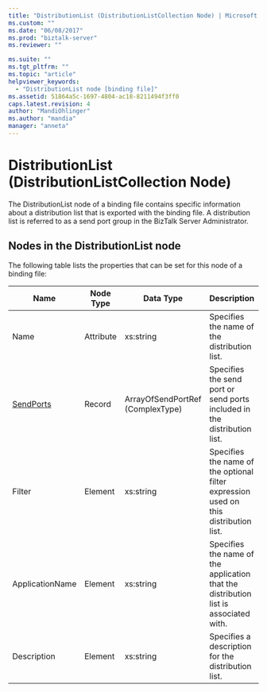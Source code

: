 ```yaml
---
title: "DistributionList (DistributionListCollection Node) | Microsoft Docs"
ms.custom: ""
ms.date: "06/08/2017"
ms.prod: "biztalk-server"
ms.reviewer: ""

ms.suite: ""
ms.tgt_pltfrm: ""
ms.topic: "article"
helpviewer_keywords: 
  - "DistributionList node [binding file]"
ms.assetid: 51864a5c-1697-4804-ac18-8211494f3ff0
caps.latest.revision: 4
author: "MandiOhlinger"
ms.author: "mandia"
manager: "anneta"
---
```

# DistributionList (DistributionListCollection Node)
The DistributionList node of a binding file contains specific information about a distribution list that is exported with the binding file. A distribution list is referred to as a send port group in the BizTalk Server Administrator.  

## Nodes in the DistributionList node  
 The following table lists the properties that can be set for this node of a binding file:  


|                  <strong>Name</strong>                  | <strong>Node Type</strong> |    <strong>Data Type</strong>    |                             <strong>Description</strong>                             | <strong>Restrictions</strong> | <strong>Comments</strong> |
|---------------------------------------------------------|----------------------------|----------------------------------|--------------------------------------------------------------------------------------|-------------------------------|---------------------------|
|                          Name                           |         Attribute          |            xs:string             |                     Specifies the name of the distribution list.                     |         Not required          |   Default value: empty    |
| [SendPorts](../core/sendports-distributionlist-node.md) |           Record           | ArrayOfSendPortRef (ComplexType) |       Specifies the send port or send ports included in the distribution list.       |         Not required          |    Default value: none    |
|                         Filter                          |          Element           |            xs:string             | Specifies the name of the optional filter expression used on this distribution list. |           Required            |   Default value: empty    |
|                     ApplicationName                     |          Element           |            xs:string             | Specifies the name of the application that the distribution list is associated with. |           Required            |   Default value: empty    |
|                       Description                       |          Element           |            xs:string             |                  Specifies a description for the distribution list.                  |           Required            |   Default value: empty    |

